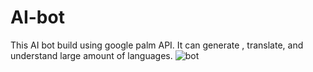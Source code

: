 # AI-bot
This AI bot build using google palm API.
It can generate , translate, and understand large amount of languages.
![bot](https://github.com/avisaini0501/AI-bot/assets/81501977/cd377e01-8815-4be4-bd74-2d178f31d34e)
